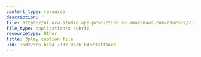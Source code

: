 ```yaml
---
content_type: resource
description: ''
file: https://ol-ocw-studio-app-production.s3.amazonaws.com/courses/7-91j-foundations-of-computational-and-systems-biology-spring-2014/96d223c6b1b4713786c664523afdbaed_KYQ2dPW5nEU.srt
file_type: application/x-subrip
resourcetype: Other
title: 3play caption file
uid: 96d223c6-b1b4-7137-86c6-64523afdbaed
---
```

